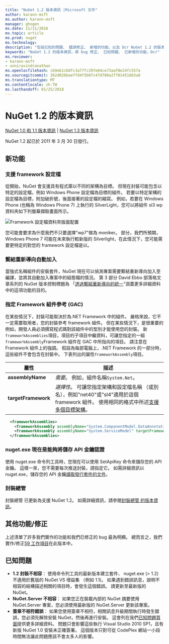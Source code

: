 ```yaml
---
title: "NuGet 1.2 版本資訊 |Microsoft 文件"
author: karann-msft
ms.author: karann-msft
manager: ghogen
ms.date: 11/11/2016
ms.topic: article
ms.prod: nuget
ms.technology: 
description: "包括已知的問題、 錯誤修正、 新增的功能，以及 Dcr NuGet 1.2 的版本資訊。"
keywords: "NuGet 1.2 的版本資訊，將 bug 修正、 已知問題、 已新增的功能，Dcr"
ms.reviewer:
- karann-msft
- unniravindranathan
ms.openlocfilehash: cb9eb1cb8fc3a77fc297e04ce73aaf8e24fc557a
ms.sourcegitcommit: 262d026beeffd4f3b6fc47d780a2f701451663a8
ms.translationtype: MT
ms.contentlocale: zh-TW
ms.lasthandoff: 01/25/2018
---
```

# <a name="nuget-12-release-notes"></a>NuGet 1.2 的版本資訊

[NuGet 1.0 和 1.1 版本資訊](../release-notes/nuget-1.1.md) | [NuGet 1.3 版本資訊](../release-notes/nuget-1.3.md)

NuGet 1.2 起已於 2011 年 3 月 30 日發行。

## <a name="new-features"></a>新功能

### <a name="framework-profile-support"></a>支援 framework 設定檔

從開始，NuGet 會支援具有程式庫以不同的架構為目標。 但現在封裝可能包含以特定的設定檔，例如 Windows Phone 設定檔為目標的組件。 若要以特定架構的設定檔為目標，附加破折號，後面接著的設定檔的縮寫。 例如，若要在 Windows Phone (也稱為 Windows Phone 7) 上執行的 SilverLight，您可以將組件 sl3 wp 資料夾如下列螢幕擷取畫面所示。

![Framework 設定檔資料夾版面配置](./media/framework-profile-support.png)

您可能會要求為什麼我們不只要選擇"wp7"做為 moniker。 部分，我們所預期，Windows Phone 7 可能在未來執行較新版的 Silverlight，在此情況下，您可能需要更特定的對您的 framework 設定檔是以。

### <a name="automatically-add-binding-redirects"></a>繫結重新導向自動加入

當強式名稱組件的安裝套件，NuGet 現在可以偵測專案需要繫結重新導向加入至編譯，並將其自動加入專案中的組態檔的情況。 第 3 部分 David Ebbo 部落格文章系列的 NuGet 版本控制標題為 「[透過繫結重新導向的統一](http://blog.davidebbo.com/2011/01/nuget-versioning-part-3-unification-via.html)"涵蓋更多詳細資料中的這項功能的目的。

<a name="framework-assembly-refs"></a>

### <a name="specifying-framework-assembly-references-gac"></a>指定 Framework 組件參考 (GAC)

在某些情況下，封裝可能取決於為.NET Framework 中的組件。 嚴格來說，它不一定需要取用者，您的封裝參考 framework 組件。 但在某些情況下，是很重要的例如，開發人員必須撰寫程式碼對該組件中的型別才能使用您的封裝。 新`frameworkAssemblies`項目，項目的子項目中繼資料，可讓您指定的一組`frameworkAssembly`Framework 組件在 GAC 中所指向的項目。 請注意在 Framework 組件上的強調。
假設為每部電腦上，.NET Framework 的一部分時，這些組件不會包含在封裝中。 下表列出的屬性`frameworkAssembly`項目。


|屬性 |描述|
|----------------|-----------|
|**assemblyName**|*需要*。 例如，組件名稱`System.Net`。|
|**targetFramework**|*選擇性*。 可讓您指定架構和設定檔名稱 （或別名），例如"net40"或"sl4"適用於這個 framework 組件。 使用相同的格式中所述[支援多個目標架構](../create-packages/supporting-multiple-target-frameworks.md)。|

```xml
  <frameworkAssemblies>
    <frameworkAssembly assemblyName="System.ComponentModel.DataAnnotations" targetFramework="net40" />
    <frameworkAssembly assemblyName="System.ServiceModel" targetFramework="net40" />
  </frameworkAssemblies>
```

### <a name="nugetexe-now-is-able-to-store-api-key-credentials"></a>nuget.exe 現在是能夠將儲存 API 金鑰認證

使用 nuget.exe 命令列工具時，您現在可以使用 SetApiKey 命令來儲存您的 API 金鑰。 這樣一來，您不需要每次推送封裝，請指定它。 如需詳細資訊以 nuget.exe，儲存您的 API 金鑰[讀取發行套件的文件](../create-packages/publish-a-package.md)。

### <a name="package-explorer"></a>封裝總管
封裝總管 已更新為支援 NuGet 1.2。 如需詳細資訊，請參閱[封裝總管 的版本資訊](http://nuget.codeplex.com/wikipage?title=New%20features%20in%20NuGet%20Package%20Explorer%201.0)。

## <a name="other-featuresfixes"></a>其他功能/修正

上述清單了許多我們實作的功能和我們已修正的 bug 最為明顯。 總而言之，我們實作/修正[59 工作項目](http://nuget.codeplex.com/workitem/list/advanced?keyword=&status=All&type=All&priority=All&release=NuGet%201.2&assignedTo=All&component=All&sortField=Votes&sortDirection=Descending&page=0)在此版本中。

## <a name="known-issues"></a>已知問題

* **1.2 封裝不相容**： 使用命令列工具的最新版本建立套件、 nuget.exe (> 1.2) 不適用於舊版的 NuGet VS 增益集 （例如 1.1)。 如果遇到錯誤訊息，說明不相容的結構描述相關的項目時，會發生這個錯誤。 請更新至最新版的 NuGet。
* **NuGet.Server 不相容**： 如果您正在裝載內部的 NuGet 摘要使用 NuGet.Server 專案，您必須使用最新版的 NuGet.Server 更新該專案。
* **簽章不相符錯誤**： 如果您使用簽章不相符，相關訊息升級期間執行時發生錯誤，您必須先解除安裝 NuGet，然後再進行安裝。 這會列在我們[已知問題頁面](../release-notes/Known-Issues.md)提供更多詳細資料。 問題只會影響這些執行 Visual Studio 2010 SP1，且有新版 NuGet 1.0 安裝未正確簽署。 這個版本只對可從 CodePlex 網站一小段時間無法讓此問題應該不會太多人的影響。